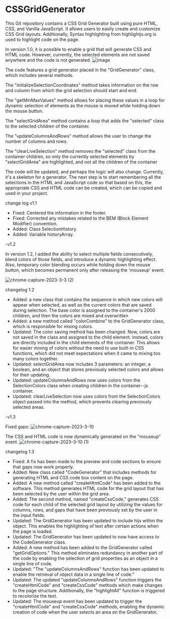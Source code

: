 # CSSGridGenerator

This Git repository contains a CSS Grid Generator built using pure HTML, CSS, and Vanilla JavaScript. It allows users to easily create and customize CSS Grid layouts. Additionally, Syntax highlighting from highlightjs.org is used to highlight code on the page.

In version 1.0, it is possible to enable a grid that will generate CSS and HTML code. However, currently, the selected elements are not saved anywhere and the code is not generated.
![image](https://user-images.githubusercontent.com/105976690/227215930-cd5d9b9e-cbd4-4e03-ae76-083e1f1fa600.png)

The code features a grid generator placed in the "GridGenerator" class, which includes several methods.

The "initializeSelectionCoordinates" method takes information on the row and column from which the grid selection should start and end.

The "getMinMaxValues" method allows for placing these values in a loop for dynamic selection of elements as the mouse is moved while holding down the mouse button.

The "selectGridArea" method contains a loop that adds the "selected" class to the selected children of the container.

The "updateColumnsAndRows" method allows the user to change the number of columns and rows.

The "clearLiveSelection" method removes the "selected" class from the container children, so only the currently selected elements by "selectGridArea" are highlighted, and not all the children of the container

The code will be updated, and perhaps the logic will also change. Currently, it's a skeleton for a generator. The next step is to start remembering all the selections in the HTML and JavaScript code so that based on this, the appropriate CSS and HTML code can be created, which can be copied and used in your project.

change log v1.1

* Fixed: Centered the information in the footer.
* Fixed: Corrected any mistakes related to the BEM (Block Element Modifier) convention.
* Added: Class SelectionHistory.
* Added: Variable historyArray.

-v1.2

In version 1.2, I added the ability to select multiple fields consecutively, blend colors of those fields, and introduce a dynamic highlighting effect. Also, temporary color blending occurs while holding down the mouse button, which becomes permanent only after releasing the 'mouseup' event.

![chrome-capture-2023-3-3 (2)](https://user-images.githubusercontent.com/105976690/229590779-5e12a7a5-f0c1-4f0f-ae57-7d88f423c449.gif)

changelog 1.2
- Added: a new class that contains the sequence in which new colors will appear when selected, as well as the current colors that are saved during selection. The base color is assigned to the container's 2000 children, and then the colors are mixed and overwritten
- Added: a new method called "colorCombine" to the GridGenerator class, which is responsible for mixing colors.
- Updated:  The color saving method has been changed. Now, colors are not saved in the class and assigned to the child element. Instead, colors are directly included in the child elements of the container. This allows for easier mixing of colors without the need to use built-in CSS functions, which did not meet expectations when it came to mixing too many colors together.
- Updated: selectGridArea now includes 3 parameters: an integer, a boolean, and an object that stores previously selected colors and allows for their updating.
- Updated: updateColumnsAndRows now uses colors from the SelectionColors class when creating children in the container--js container.
- Updated: clearLiveSelection now uses colors from the SelectionColors object passed into the method, which prevents clearing previously selected areas.


-v1.3

Fixed gaps:
![chrome-capture-2023-3-10](https://user-images.githubusercontent.com/105976690/230891547-1164e8b0-60d6-44cc-8da6-103b38a33688.gif)


The CSS and HTML code is now dynamically generated on the "mouseup" event.
![chrome-capture-2023-3-10 (1)](https://user-images.githubusercontent.com/105976690/230891979-321db52a-aaa4-43bf-8f98-d82c5958c2c1.gif)



changelog 1.3
- Fixed: A fix has been made to the preview and code sections to ensure that gaps now work properly.
- Added: New class called "CodeGenerator" that includes methods for generating HTML and CSS code box content on the page.
- Added: A new method called "createHtmlCode" has been added to the software. This method generates HTML code for the grid layout that has been selected by the user within the grid area.
- Added: The second method, named "createCssCode," generates CSS code for each child of the selected grid layout by utilizing the values for columns, rows, and gaps that have been previously set by the user in the input fields.
- Updated: The GridGenerator has been updated to include hljs within the object. This enables the highlighting of text after certain actions when the page is loaded.
- Updated: The GridGenerator has been updated to now have access to the CodeGenerator class.
- Added: A new method has been added to the GridGenerator called "getGridOptions." This method eliminates redundancy in another part of the code by enabling the selection of grid properties as an object in a single line of code.
- Updated: "The "updateColumnsAndRows" function has been updated to enable the retrieval of object data in a single line of code."
- Updated:  The updated "updateColumnsAndRows" function triggers the "createHtmlCode" and "createCssCode" methods which make changes to the page structure. Additionally, the "highlightAll" function is triggered to recolorize the text.
- Updated: The mouseup event has been updated to trigger the "createHtmlCode" and "createCssCode" methods, enabling the dynamic creation of code when the user selects an area on the GridGenerator.

